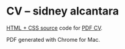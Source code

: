 # CV – sidney alcantara
[HTML + CSS source](https://cv.sidney.me/) code for [PDF CV](https://github.com/notseenee/cv/blob/master/CV%20–%20sidney%20alcantara.pdf).

PDF generated with Chrome for Mac.
